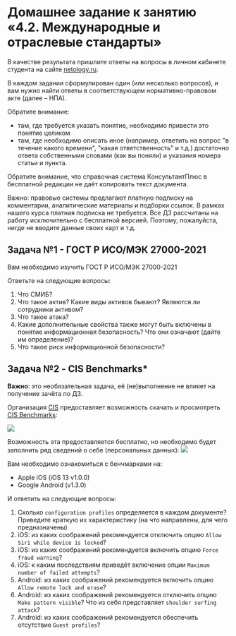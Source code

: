 # Домашнее задание к занятию «4.2. Международные и отраслевые стандарты»

В качестве результата пришлите ответы на вопросы в личном кабинете студента на сайте [netology.ru](https://netology.ru).

В каждом задании сформулирован один (или несколько вопросов), и вам нужно найти ответы в соответствующем нормативно-правовом акте (далее – НПА).

Обратите внимание:
* там, где требуется указать понятие, необходимо привести это понятие целиком 
* там, где необходимо описать иное (например, ответить на вопрос "в течение какого времени", "какая ответственность" и т.д.) достаточно ответа собственными словами (как вы поняли) и указания номера статьи и пункта.

Обратите внимание, что справочная система КонсультантПлюс в бесплатной редакции не даёт копировать текст документа.

Важно: правовые системы предлагают платную подписку на комментарии, аналитические материалы и подборки ссылок. В рамках нашего курса платная подписка не требуется. Все ДЗ рассчитаны на работу исключительно с бесплатной версией. Поэтому, пожалуйста, нигде не вводите данные своих карт и т.д.

## Задача №1 - ГОСТ Р ИСО/МЭК 27000-2021

Вам необходимо изучить ГОСТ Р ИСО/МЭК 27000-2021

Ответьте на следующие вопросы:
1. Что СМИБ?
1. Что такое актив? Какие виды активов бывают? Являются ли сотрудники активом?
1. Что такое атака?
1. Какие дополнительные свойства также могут быть включены в понятие информационная безопасность? Что они означают (дайте им определение)?
1. Что такое риск информационной безопасности?

## Задача №2 - CIS Benchmarks*

**Важно**: это необязательная задача, её (не)выполнение не влияет на получение зачёта по ДЗ.

Организация [CIS](https://www.cisecurity.org) предоставляет возможность скачать и просмотреть [CIS Benchmarks](https://www.cisecurity.org/cis-benchmarks/):

![](pic/benchmarks-list.png)

Возможность эта предоставляется бесплатно, но необходимо будет заполнить ряд сведений о себе (персональных данных):
![](pic/benchmarks-pdn.png)

Вам необходимо ознакомиться с бенчмарками на:
* Apple iOS (iOS 13 v1.0.0)
* Google Android (v1.3.0)

И ответить на следующие вопросы:
1. Сколько `configuration profiles` определяется в каждом документе? Приведите краткую их характеристику (на что направлены, для чего предназначены)
1. iOS: из каких соображений рекомендуется отключить опцию `Allow Siri while device is locked`?
1. iOS: из каких соображений рекомендуется включить опцию `Force fraud warning`?
1. iOS: к каким последствиям приведёт включение опции `Maximum number of failed attempts`?
1. Android: из каких соображений рекомендуется включить опцию `Allow remote lock and erase`?
1. Android: из каких соображений рекомендуется отключить опцию `Make pattern visible`? Что из себя представляет `shoulder surfing attack`?
1. Android: из каких соображений рекомендуется обеспечить отсутствие `Guest profiles`?

